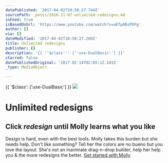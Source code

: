 ```yaml
---
datePublished: '2017-04-02T10:58:27.744Z'
sourcePath: _posts/2016-11-07-unlimited-redesigns.md
inFeed: true
isBasedOnUrl: 'https://www.youtube.com/watch?v=aEfpARsP8Fg'
author: []
via: {}
dateModified: '2017-04-02T10:58:27.260Z'
title: Unlimited redesigns
publisher: {}
description: '{{ ''$class'': [''use-DualBasic''] }}'
starred: false
datePublishedOriginal: '2017-02-14T02:05:12.103Z'
_type: MediaObject

---
```

{{ '$class': \['use-DualBasic'\] }}
![](https://the-grid-user-content.s3-us-west-2.amazonaws.com/ef92a1ef-795a-4ae4-b2b2-639bf3f1e719.jpg)

# Unlimited redesigns

## Click _**redesign**_ until Molly learns what you like

Design is hard, even with the best tools. Molly takes this burden but she needs help. Don't like something? Tell her the colors are no bueno but you love the layout. She's not an inanimate drag-n-drop builder, help her help you & the more redesigns the better.
[Get started with Molly][0]

[0]: https://plans.thegrid.io/?plan=pro